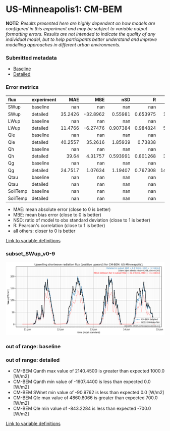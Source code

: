 # US-Minneapolis1: CM-BEM

**NOTE:** *Results presented here are highly dependent on how models are configured in this experiment and may be subject to variable output formatting errors. Results are not intended to indicate the quality of any individual model, but to help participants better understand and improve modelling approaches in different urban environments.*

### Submitted metadata

- [Baseline](CM-BEM_US-Minneapolis1_baseline_attrs.md)
- [Detailed](CM-BEM_US-Minneapolis1_detailed_attrs.md)

### Error metrics

| flux     | experiment   |      MAE |       MBE |        nSD |          R |      5th |     95th |     RMSE |      cRMSE |      AMBE |       1-nSD |         1-R |   nSkewness |   nKurtosis |    Overlap |
|:---------|:-------------|---------:|----------:|-----------:|-----------:|---------:|---------:|---------:|-----------:|----------:|------------:|------------:|------------:|------------:|-----------:|
| SWup     | baseline     | nan      | nan       | nan        | nan        | nan      | nan      | nan      | nan        | nan       | nan         | nan         | nan         | nan         | nan        |
| SWup     | detailed     |  35.2426 | -32.8962  |   0.55981  |   0.653975 |   1.2161 | 133.981  |  80.8256 |   0.762354 |  32.8962  |   0.440191  |   0.346025  |   0.647212  |   1.15364   |   0.116886 |
| LWup     | baseline     | nan      | nan       | nan        | nan        | nan      | nan      | nan      | nan        | nan       | nan         | nan         | nan         | nan         | nan        |
| LWup     | detailed     |  11.4766 |  -6.27476 |   0.907384 |   0.984824 |   5.4565 |  18.9125 |  15.1408 |   0.190048 |   6.27476 |   0.0926163 |   0.0151757 |   0.384717  |   0.517672  |   0.071116 |
| Qle      | baseline     | nan      | nan       | nan        | nan        | nan      | nan      | nan      | nan        | nan       | nan         | nan         | nan         | nan         | nan        |
| Qle      | detailed     |  40.2557 |  35.2616  |   1.85939  |   0.73838  |   6.9    | 137.875  |  80.7641 |   1.30822  |  35.2616  |   0.859389  |   0.26162   |   2.66224   |  38.814     |   0.308852 |
| Qh       | baseline     | nan      | nan       | nan        | nan        | nan      | nan      | nan      | nan        | nan       | nan         | nan         | nan         | nan         | nan        |
| Qh       | detailed     |  39.64   |   4.31757 |   0.593991 |   0.801268 |  33.201  |  72.1752 |  53.3769 |   0.633193 |   4.31757 |   0.40601   |   0.198732  |   0.0575934 |   0.0144845 |   0.400997 |
| Qg       | baseline     | nan      | nan       | nan        | nan        | nan      | nan      | nan      | nan        | nan       | nan         | nan         | nan         | nan         | nan        |
| Qg       | detailed     |  24.7517 |   1.07634 |   1.19407  |   0.767308 |  14.6275 |   4.7902 |  34.4114 |   0.770303 |   1.07634 |   0.194064  |   0.232692  |   0.502062  |   0.945508  |   0.231889 |
| Qtau     | baseline     | nan      | nan       | nan        | nan        | nan      | nan      | nan      | nan        | nan       | nan         | nan         | nan         | nan         | nan        |
| Qtau     | detailed     | nan      | nan       | nan        | nan        | nan      | nan      | nan      | nan        | nan       | nan         | nan         | nan         | nan         | nan        |
| SoilTemp | baseline     | nan      | nan       | nan        | nan        | nan      | nan      | nan      | nan        | nan       | nan         | nan         | nan         | nan         | nan        |
| SoilTemp | detailed     | nan      | nan       | nan        | nan        | nan      | nan      | nan      | nan        | nan       | nan         | nan         | nan         | nan         | nan        |

 - MAE: mean absolute error (close to 0 is better)
 - MBE: mean bias error (close to 0 is better)
 - NSD: ratio of model to obs standard deviation (close to 1 is better)
 - R: Pearson's correlation (close to 1 is better)
 - all others: closer to 0 is better

[Link to variable definitions](../modelattrs/variable_definitions.md)

### <a name="subset_swup_v0-9"></a>subset_SWup_v0-9
[![CM-BEM_US-Minneapolis1_subset_SWup_v0-9.png](CM-BEM_US-Minneapolis1_subset_SWup_v0-9.png)](CM-BEM_US-Minneapolis1_subset_SWup_v0-9.png)

### out of range: baseline


### out of range: detailed

 - CM-BEM Qanth max value of 2140.4500 is greater than expected 1000.0 [W/m2]
 - CM-BEM Qanth min value of -1607.4400 is less than expected 0.0 [W/m2]
 - CM-BEM SWnet min value of -90.9762 is less than expected 0.0 [W/m2]
 - CM-BEM Qle max value of 4860.8066 is greater than expected 700.0 [W/m2]
 - CM-BEM Qle min value of -843.2284 is less than expected -700.0 [W/m2]


[Link to variable definitions](../modelattrs/variable_definitions.md)

